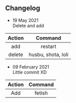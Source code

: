 ## Changelog
- 19 May 2021<br />
Delete and add

|       Action      |       Command     |
|:------------------:|:-----------------:|
|       add     |       restart     |
|       delete      |       husbu, shota, loli      |

- 09 February 2021<br />
Little commit XD

|       Action      |       Command     |
|:------------------:|:------------------:|
|       Add     |       fetish      |
